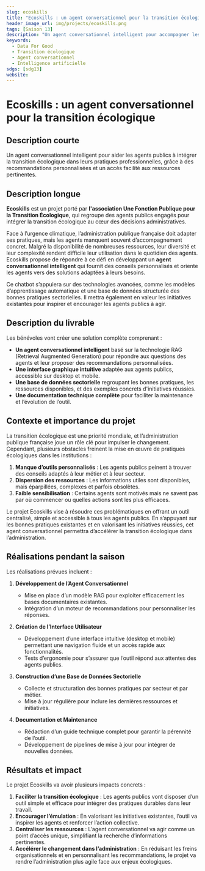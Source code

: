 ```yaml
---
slug: ecoskills
title: "Ecoskills : un agent conversationnel pour la transition écologique"
header_image_url: img/projects/ecoskills.png
tags: [Saison 13]
description: "Un agent conversationnel intelligent pour accompagner les agents publics dans l'adaptation de leurs pratiques professionnelles aux enjeux écologiques."
keywords:
  - Data For Good
  - Transition écologique
  - Agent conversationnel
  - Intelligence artificielle
sdgs: [sdg13]
website: 
---
```


# Ecoskills : un agent conversationnel pour la transition écologique

## Description courte
Un agent conversationnel intelligent pour aider les agents publics à intégrer la transition écologique dans leurs pratiques professionnelles, grâce à des recommandations personnalisées et un accès facilité aux ressources pertinentes.

## Description longue
**Ecoskills** est un projet porté par **l'association Une Fonction Publique pour la Transition Écologique**, qui regroupe des agents publics engagés pour intégrer la transition écologique au cœur des décisions administratives. 

Face à l’urgence climatique, l’administration publique française doit adapter ses pratiques, mais les agents manquent souvent d’accompagnement concret. Malgré la disponibilité de nombreuses ressources, leur diversité et leur complexité rendent difficile leur utilisation dans le quotidien des agents. Ecoskills propose de répondre à ce défi en développant un **agent conversationnel intelligent** qui fournit des conseils personnalisés et oriente les agents vers des solutions adaptées à leurs besoins.

Ce chatbot s’appuiera sur des technologies avancées, comme les modèles d’apprentissage automatique et une base de données structurée des bonnes pratiques sectorielles. Il mettra également en valeur les initiatives existantes pour inspirer et encourager les agents publics à agir.

## Description du livrable
Les bénévoles vont créer une solution complète comprenant :  
- **Un agent conversationnel intelligent** basé sur la technologie RAG (Retrieval Augmented Generation) pour répondre aux questions des agents et leur proposer des recommandations personnalisées.
- **Une interface graphique intuitive** adaptée aux agents publics, accessible sur desktop et mobile.
- **Une base de données sectorielle** regroupant les bonnes pratiques, les ressources disponibles, et des exemples concrets d'initiatives réussies.
- **Une documentation technique complète** pour faciliter la maintenance et l’évolution de l’outil.

## Contexte et importance du projet
La transition écologique est une priorité mondiale, et l’administration publique française joue un rôle clé pour impulser le changement. Cependant, plusieurs obstacles freinent la mise en œuvre de pratiques écologiques dans les institutions :
1. **Manque d’outils personnalisés** : Les agents publics peinent à trouver des conseils adaptés à leur métier et à leur secteur.
2. **Dispersion des ressources** : Les informations utiles sont disponibles, mais éparpillées, complexes et parfois obsolètes.
3. **Faible sensibilisation** : Certains agents sont motivés mais ne savent pas par où commencer ou quelles actions sont les plus efficaces.

Le projet Ecoskills vise à résoudre ces problématiques en offrant un outil centralisé, simple et accessible à tous les agents publics. En s’appuyant sur les bonnes pratiques existantes et en valorisant les initiatives réussies, cet agent conversationnel permettra d’accélérer la transition écologique dans l’administration.

## Réalisations pendant la saison
Les réalisations prévues incluent :  

1. **Développement de l’Agent Conversationnel**
   - Mise en place d’un modèle RAG pour exploiter efficacement les bases documentaires existantes.
   - Intégration d’un moteur de recommandations pour personnaliser les réponses.

2. **Création de l’Interface Utilisateur**
   - Développement d’une interface intuitive (desktop et mobile) permettant une navigation fluide et un accès rapide aux fonctionnalités.
   - Tests d’ergonomie pour s’assurer que l’outil répond aux attentes des agents publics.

3. **Construction d’une Base de Données Sectorielle**
   - Collecte et structuration des bonnes pratiques par secteur et par métier.
   - Mise à jour régulière pour inclure les dernières ressources et initiatives.

4. **Documentation et Maintenance**
   - Rédaction d’un guide technique complet pour garantir la pérennité de l’outil.
   - Développement de pipelines de mise à jour pour intégrer de nouvelles données.

## Résultats et impact
Le projet Ecoskills va avoir plusieurs impacts concrets :  
1. **Faciliter la transition écologique** : Les agents publics vont disposer d’un outil simple et efficace pour intégrer des pratiques durables dans leur travail.
2. **Encourager l’émulation** : En valorisant les initiatives existantes, l’outil va inspirer les agents et renforcer l’action collective.
3. **Centraliser les ressources** : L’agent conversationnel va agir comme un point d’accès unique, simplifiant la recherche d’informations pertinentes.
4. **Accélérer le changement dans l’administration** : En réduisant les freins organisationnels et en personnalisant les recommandations, le projet va rendre l’administration plus agile face aux enjeux écologiques.
